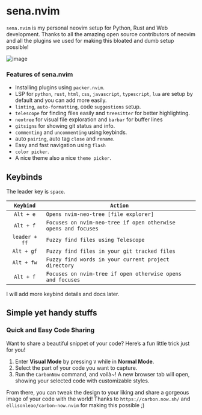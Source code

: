 # sena.nvim

`sena.nvim` is my personal neovim setup for Python, Rust and Web development.
Thanks to all the amazing open source contributors of neovim and all the plugins we used for making this bloated and dumb setup possible!

![image](https://media.discordapp.net/attachments/1248608549458935810/1293993516405493841/image.png?ex=670964df&is=6708135f&hm=a8af23519c5cc6e857fdc4a8004f659a8e2600a86cbf22316e0bedfe799b0b82&=&format=webp&quality=lossless&width=1920&height=1080)

### Features of sena.nvim

- Installing plugins using `packer.nvim`.
- LSP for `python`, `rust`, `html`, `css`, `javascript`, `typescript`, `lua` are setup by default and you can add more easily.
- `linting`, `auto-formatting`, code `suggestions` setup.
- `telescope` for finding files easily and `treesitter` for better highlighting.
- `neotree` for visual file exploration and `barbar` for buffer lines
- `gitsigns` for showing git status and info.
- `commenting` and `uncommenting` using keybinds.
- auto `pairing`, auto tag `close` and `rename`.
- Easy and fast navigation using `flash`
- `color picker`.
- A nice theme also a nice `theme picker`.

## Keybinds

The leader key is `space`.

|   `Keybind`   | `Action`                                                       |
| :-----------: | -------------------------------------------------------------- |
|   `Alt + e`   | `Opens nvim-neo-tree [file explorer]`                          |
|   `Alt + f`   | `Focuses on nvim-neo-tree if open otherwise opens and focuses` |
| `leader + ff` | `Fuzzy find files using Telescope`                             |
|  `Alt + gf`   | `Fuzzy find files in your git tracked files`                   |
|  `Alt + fw`   | `Fuzzy find words in your current project directory`           |
|   `Alt + f`   | `Focuses on nvim-tree if open otherwise opens and focuses`     |

I will add more keybind details and docs later.

## Simple yet handy stuffs

### **Quick and Easy Code Sharing**

Want to share a beautiful snippet of your code? Here’s a fun little trick just for you!

1. Enter **Visual Mode** by pressing `V` while in **Normal Mode**.
2. Select the part of your code you want to capture.
3. Run the `CarbonNow` command, and voilà~! A new browser tab will open, showing your selected code with customizable styles.

From there, you can tweak the design to your liking and share a gorgeous image of your code with the world!
Thanks to `https://carbon.now.sh/` and `ellisonleao/carbon-now.nvim` for making this possible ;)
